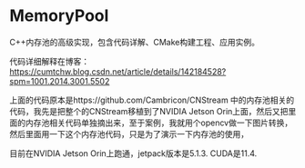 # MemoryPool
C++内存池的高级实现，包含代码详解、CMake构建工程、应用实例。

代码详细解释在博客：https://cumtchw.blog.csdn.net/article/details/142184528?spm=1001.2014.3001.5502

上面的代码原本是https://github.com/Cambricon/CNStream 中的内存池相关的代码，我先是把整个的CNStream移植到了NVIDIA Jetson Orin上面，然后又把里面的内存池相关代码单独摘出来，至于案例，我就用个opencv做一下图片转换，然后里面用一下这个内存池代码，只是为了演示一下内存池的使用，

目前在NVIDIA Jetson Orin上跑通，jetpack版本是5.1.3. CUDA是11.4.
